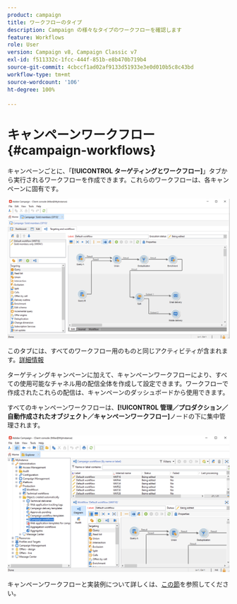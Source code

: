 ```yaml
---
product: campaign
title: ワークフローのタイプ
description: Campaign の様々なタイプのワークフローを確認します
feature: Workflows
role: User
version: Campaign v8, Campaign Classic v7
exl-id: f511332c-1fcc-444f-851b-e8b470b719b4
source-git-commit: 4cbccf1ad02af9133d51933e3e0d010b5c8c43bd
workflow-type: tm+mt
source-wordcount: '106'
ht-degree: 100%

---
```


# キャンペーンワークフロー {#campaign-workflows}

キャンペーンごとに、「**[!UICONTROL ターゲティングとワークフロー]**」タブから実行されるワークフローを作成できます。これらのワークフローは、各キャンペーンに固有です。

![](assets/wf-in-op-edit-delivery-tab.png)

このタブには、すべてのワークフロー用のものと同じアクティビティが含まれます。[詳細情報](#implementation-steps-)

ターゲティングキャンペーンに加えて、キャンペーンワークフローにより、すべての使用可能なチャネル用の配信全体を作成して設定できます。ワークフローで作成されたこれらの配信は、キャンペーンのダッシュボードから使用できます。

すべてのキャンペーンワークフローは、**[!UICONTROL 管理／プロダクション／自動作成されたオブジェクト／キャンペーンワークフロー]**&#x200B;ノードの下に集中管理されます。

![](assets/campaigns_wf.png)

キャンペーンワークフローと実装例について詳しくは、[この節](../campaigns/marketing-campaign-target.md)を参照してください。
